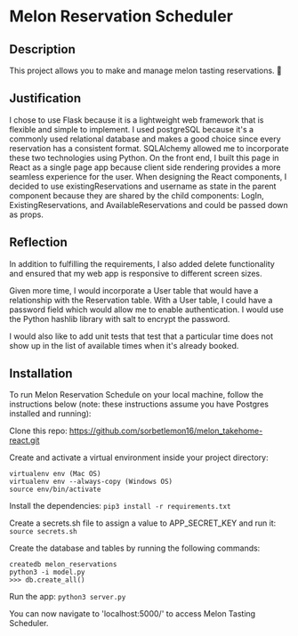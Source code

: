 # Melon Reservation Scheduler

## Description
This project allows you to make and manage melon tasting reservations. 🍉

## Justification
I chose to use Flask because it is a lightweight web framework that is flexible and simple to implement. I used postgreSQL because it's a commonly used relational database and makes a good choice since every reservation has a consistent format. SQLAlchemy allowed me to incorporate these two technologies using Python. On the front end, I built this page in React as a single page app because client side rendering provides a more seamless experience for the user. When designing the React components, I decided to use existingReservations and username as state in the parent component because they are shared by the child components: LogIn, ExistingReservations, and AvailableReservations and could be passed down as props.

## Reflection
In addition to fulfilling the requirements, I also added delete functionality and ensured that my web app is responsive to different screen sizes.

Given more time, I would incorporate a User table that would have a relationship with the Reservation table. With a User table, I could have a password field which would allow me to enable authentication. I would use the Python hashlib library with salt to encrypt the password. 

I would also like to add unit tests that test that a particular time does not show up in the list of available times when it's already booked. 

## Installation
To run Melon Reservation Schedule on your local machine, follow the instructions below (note: these instructions assume you have Postgres installed and running):

Clone this repo: https://github.com/sorbetlemon16/melon_takehome-react.git

Create and activate a virtual environment inside your project directory:

```
virtualenv env (Mac OS)
virtualenv env --always-copy (Windows OS)
source env/bin/activate
```

Install the dependencies:
```pip3 install -r requirements.txt```

Create a secrets.sh file to assign a value to APP_SECRET_KEY and run it:
```source secrets.sh```

Create the database and tables by running the following commands: 
```
createdb melon_reservations 
python3 -i model.py
>>> db.create_all()
``` 

Run the app:
```python3 server.py```

You can now navigate to 'localhost:5000/' to access Melon Tasting Scheduler.
